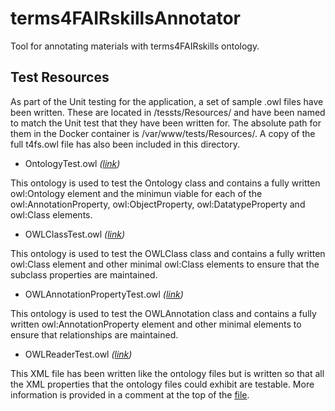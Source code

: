 # terms4FAIRskillsAnnotator
Tool for annotating materials with terms4FAIRskills ontology.



## Test Resources 
As part of the Unit testing for the application, a set of sample .owl files have been written. 
These are located in /tessts/Resources/ and have been named to match the Unit test that they have been written for. 
The absolute path for them in the Docker container is /var/www/tests/Resources/.
A copy of the full t4fs.owl file has also been included in this directory.

- OntologyTest.owl *([link](tests/Resources/OntologyTest.owl))*

This ontology is used to test the Ontology class and contains a fully written owl:Ontology element and the minimun viable for each of the owl:AnnotationProperty, owl:ObjectProperty, owl:DatatypeProperty and owl:Class elements.


- OWLClassTest.owl *([link](tests/Resources/OWLClassTest.owl))*

This ontology is used to test the OWLClass class and contains a fully written owl:Class element and other minimal owl:Class elements to ensure that the subclass properties are maintained.


- OWLAnnotationPropertyTest.owl *([link](tests/Resources/OWLAnnotationPropertyTest.owl))*

This ontology is used to test the OWLAnnotation class and contains a fully written owl:AnnotationProperty element and other minimal elements to ensure that relationships are maintained.

- OWLReaderTest.owl *([link](tests/Resources/OWLReaderTest.owl))*

This XML file has been written like the ontology files but is written so that all the XML properties that the ontology files could exhibit are testable. More information is provided in a comment at the top of the [file](tests/Resources/OWLReaderTest.owl).